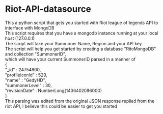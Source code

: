 # Riot-API-datasource
This a python script that gets you started with Riot league of legends API to interface with MongoDB  
This script requires that you have a mongodb instance running at your local host (127.0.0.1)  
The script will take your Summoner Name, Region and your API key.  
The script will help you get started by creating a database "RitoMongoDB" and collection "SummonerID",  
which will have your current SummonerID parsed in a manner of   
{  
    "_id" : 24754800,  
    "profileIconId" : 529,  
    "name" : "GedyHD",  
    "summonerLevel" : 30,  
    "revisionDate" : NumberLong(1436402086000)  
}  
This parsing was edited from the original JSON response replied from the riot API, I believe this could be easier to get you started

